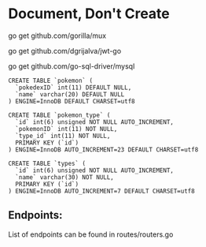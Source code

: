 # Document, Don't Create

go get github.com/gorilla/mux

go get github.com/dgrijalva/jwt-go

go get github.com/go-sql-driver/mysql

```
CREATE TABLE `pokemon` (
  `pokedexID` int(11) DEFAULT NULL,
  `name` varchar(20) DEFAULT NULL
) ENGINE=InnoDB DEFAULT CHARSET=utf8
```

```
CREATE TABLE `pokemon_type` (
  `id` int(6) unsigned NOT NULL AUTO_INCREMENT,
  `pokemonID` int(11) NOT NULL,
  `type_id` int(11) NOT NULL,
  PRIMARY KEY (`id`)
) ENGINE=InnoDB AUTO_INCREMENT=23 DEFAULT CHARSET=utf8
```

```
CREATE TABLE `types` (
  `id` int(6) unsigned NOT NULL AUTO_INCREMENT,
  `name` varchar(30) NOT NULL,
  PRIMARY KEY (`id`)
) ENGINE=InnoDB AUTO_INCREMENT=7 DEFAULT CHARSET=utf8
```


## Endpoints:

List of endpoints can be found in routes/routers.go